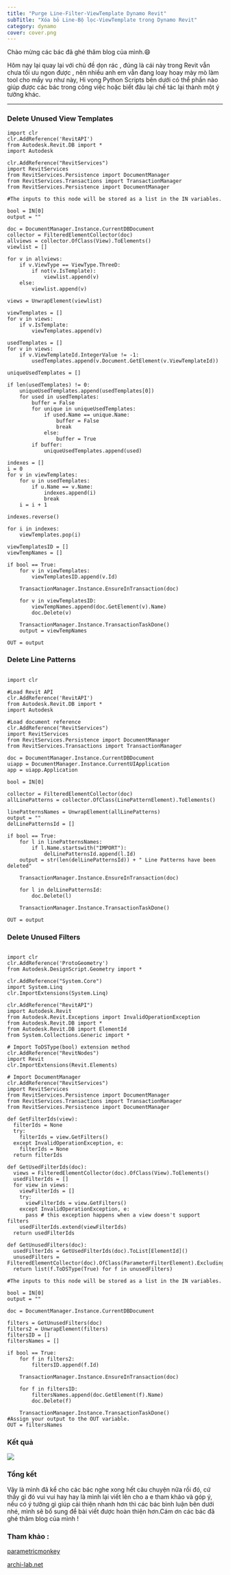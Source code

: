 ```yaml
---
title: "Purge Line-Filter-ViewTemplate Dynamo Revit"
subTitle: "Xóa bỏ Line-Bộ lọc-ViewTemplate trong Dynamo Revit"
category: dynamo
cover: cover.png
---
```


Chào mừng các bác đã ghé thăm blog của mình.😄

Hôm nay lại quay lại với chủ đề dọn rác , đúng là cái này trong Revit vẫn chưa tối ưu ngon được , nên nhiều anh em vẫn đang loay hoay mày mò làm tool cho mấy vụ như này, Hi vọng Python Scripts bên dưới có thể phần nào giúp được các bác trong công việc hoặc biết đâu lại chế tác lại thành một ý tưởng khác.

---
### Delete Unused View Templates

```
import clr
clr.AddReference('RevitAPI')
from Autodesk.Revit.DB import *
import Autodesk

clr.AddReference("RevitServices")
import RevitServices
from RevitServices.Persistence import DocumentManager
from RevitServices.Transactions import TransactionManager
from RevitServices.Persistence import DocumentManager

#The inputs to this node will be stored as a list in the IN variables.

bool = IN[0]
output = ""

doc = DocumentManager.Instance.CurrentDBDocument
collector = FilteredElementCollector(doc)
allviews = collector.OfClass(View).ToElements()
viewlist = []

for v in allviews:
	if v.ViewType == ViewType.ThreeD:
		if not(v.IsTemplate):
			viewlist.append(v)
	else:
		viewlist.append(v)

views = UnwrapElement(viewlist)

viewTemplates = []
for v in views:
	if v.IsTemplate:
		viewTemplates.append(v)

usedTemplates = []
for v in views:
	if v.ViewTemplateId.IntegerValue != -1:
		usedTemplates.append(v.Document.GetElement(v.ViewTemplateId))

uniqueUsedTemplates = []

if len(usedTemplates) != 0:
	uniqueUsedTemplates.append(usedTemplates[0])
	for used in usedTemplates:
		buffer = False
		for unique in uniqueUsedTemplates:
			if used.Name == unique.Name:
				buffer = False
				break
			else:
				buffer = True
		if buffer:
			uniqueUsedTemplates.append(used)

indexes = []
i = 0
for v in viewTemplates:
	for u in usedTemplates:
		if u.Name == v.Name:
			indexes.append(i)
			break
	i = i + 1

indexes.reverse()

for i in indexes:
	viewTemplates.pop(i)

viewTemplatesID = []
viewTempNames = []

if bool == True:
	for v in viewTemplates:
		viewTemplatesID.append(v.Id)

	TransactionManager.Instance.EnsureInTransaction(doc)

	for v in viewTemplatesID:
		viewTempNames.append(doc.GetElement(v).Name)
		doc.Delete(v)

	TransactionManager.Instance.TransactionTaskDone()
	output = viewTempNames

OUT = output
```

### Delete Line Patterns

```

import clr

#Load Revit API
clr.AddReference('RevitAPI')
from Autodesk.Revit.DB import *
import Autodesk

#Load document reference
clr.AddReference("RevitServices")
import RevitServices
from RevitServices.Persistence import DocumentManager
from RevitServices.Transactions import TransactionManager

doc = DocumentManager.Instance.CurrentDBDocument
uiapp = DocumentManager.Instance.CurrentUIApplication
app = uiapp.Application

bool = IN[0]

collector = FilteredElementCollector(doc)
allLinePatterns = collector.OfClass(LinePatternElement).ToElements()

linePatternsNames = UnwrapElement(allLinePatterns)
output = ""
delLinePatternsId = []

if bool == True:
	for l in linePatternsNames:
		if l.Name.startswith("IMPORT"):
			delLinePatternsId.append(l.Id)
	output = str(len(delLinePatternsId)) + " Line Patterns have been deleted"

	TransactionManager.Instance.EnsureInTransaction(doc)

	for l in delLinePatternsId:
		doc.Delete(l)

	TransactionManager.Instance.TransactionTaskDone()

OUT = output
```

### Delete Unused Filters

```

import clr
clr.AddReference('ProtoGeometry')
from Autodesk.DesignScript.Geometry import *

clr.AddReference("System.Core")
import System.Linq
clr.ImportExtensions(System.Linq)

clr.AddReference("RevitAPI")
import Autodesk.Revit
from Autodesk.Revit.Exceptions import InvalidOperationException
from Autodesk.Revit.DB import *
from Autodesk.Revit.DB import ElementId
from System.Collections.Generic import *

# Import ToDSType(bool) extension method
clr.AddReference("RevitNodes")
import Revit
clr.ImportExtensions(Revit.Elements)

# Import DocumentManager
clr.AddReference("RevitServices")
import RevitServices
from RevitServices.Persistence import DocumentManager
from RevitServices.Transactions import TransactionManager
from RevitServices.Persistence import DocumentManager

def GetFilterIds(view):
  filterIds = None
  try:
    filterIds = view.GetFilters()
  except InvalidOperationException, e:
    filterIds = None
  return filterIds

def GetUsedFilterIds(doc):
  views = FilteredElementCollector(doc).OfClass(View).ToElements()
  usedFilterIds = []
  for view in views:
    viewFilterIds = []
    try:
      viewFilterIds = view.GetFilters()
    except InvalidOperationException, e:
      pass # this exception happens when a view doesn't support filters
    usedFilterIds.extend(viewFilterIds)
  return usedFilterIds

def GetUnusedFilters(doc):
  usedFilterIds = GetUsedFilterIds(doc).ToList[ElementId]()
  unusedFilters = FilteredElementCollector(doc).OfClass(ParameterFilterElement).Excluding(usedFilterIds).ToElements()
  return list(f.ToDSType(True) for f in unusedFilters)

#The inputs to this node will be stored as a list in the IN variables.

bool = IN[0]
output = ""

doc = DocumentManager.Instance.CurrentDBDocument

filters = GetUnusedFilters(doc)
filters2 = UnwrapElement(filters)
filtersID = []
filtersNames = []

if bool == True:
	for f in filters2:
		filtersID.append(f.Id)

	TransactionManager.Instance.EnsureInTransaction(doc)

	for f in filtersID:
		filtersNames.append(doc.GetElement(f).Name)
		doc.Delete(f)

	TransactionManager.Instance.TransactionTaskDone()
#Assign your output to the OUT variable.
OUT = filtersNames
```
### Kết quả

![](https://github.com/chuong9x/DataBlog/blob/master/Purge%20Line-Filter-ViewTemplate/Purge%20Line-Filter-ViewTemplate.png?raw=true)


### Tổng kết

Vậy là mình đã kể cho các bác nghe xong hết câu chuyện nữa rồi đó, cứ thấy gì đó vui vui hay hay là mình lại viết lên cho a e tham khảo và góp ý, nếu có ý tưởng gì giúp cải thiện nhanh hơn thì các bác bình luận bên dưới nhé, mình sẽ bổ sung để bài viết được hoàn thiện hơn.Cám ơn các bác đã ghé thăm blog của mình !

### Tham khảo :

[parametricmonkey](https://parametricmonkey.com/2016/03/09/get-unused-filters/)

[archi-lab.net](https://archi-lab.net/delete-imported-line-patterns-using-dynamo/)